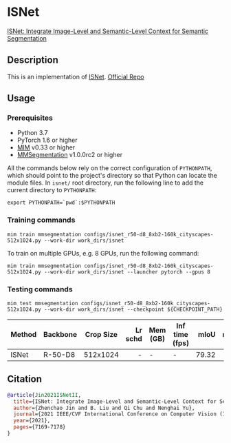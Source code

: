 # ISNet

[ISNet: Integrate Image-Level and Semantic-Level Context for Semantic Segmentation](https://arxiv.org/pdf/2108.12382.pdf)

## Description

This is an implementation of [ISNet](https://arxiv.org/pdf/2108.12382.pdf).
[Official Repo](https://github.com/SegmentationBLWX/sssegmentation)

## Usage

### Prerequisites

- Python 3.7
- PyTorch 1.6 or higher
- [MIM](https://github.com/open-mmlab/mim) v0.33 or higher
- [MMSegmentation](https://github.com/open-mmlab/mmsegmentation) v1.0.0rc2 or higher

All the commands below rely on the correct configuration of `PYTHONPATH`, which should point to the project's directory so that Python can locate the module files. In `isnet/` root directory, run the following line to add the current directory to `PYTHONPATH`:

```shell
export PYTHONPATH=`pwd`:$PYTHONPATH
```

### Training commands

```shell
mim train mmsegmentation configs/isnet_r50-d8_8xb2-160k_cityscapes-512x1024.py --work-dir work_dirs/isnet
```

To train on multiple GPUs, e.g. 8 GPUs, run the following command:

```shell
mim train mmsegmentation configs/isnet_r50-d8_8xb2-160k_cityscapes-512x1024.py --work-dir work_dirs/isnet --launcher pytorch --gpus 8
```

### Testing commands

```shell
mim test mmsegmentation configs/isnet_r50-d8_8xb2-160k_cityscapes-512x1024.py --work-dir work_dirs/isnet --checkpoint ${CHECKPOINT_PATH}
```

| Method | Backbone | Crop Size | Lr schd | Mem (GB) | Inf time (fps) |  mIoU | mIoU(ms+flip) | config                                                          | download                                                                                                                 |
| ------ | -------- | --------- | ------: | -------- | -------------- | ----: | ------------: | --------------------------------------------------------------- | ------------------------------------------------------------------------------------------------------------------------ |
| ISNet  | R-50-D8  | 512x1024  |       - | -        | -              | 79.32 |         80.88 | [config](configs/isnet_r50-d8_8xb2-160k_cityscapes-512x1024.py) | [model](https://download.openmmlab.com/mmsegmentation/v0.5/isnet/isnet_r50-d8_cityscapes-512x1024_20230104-a7a8ccf2.pth) |

## Citation

```bibtex
@article{Jin2021ISNetII,
  title={ISNet: Integrate Image-Level and Semantic-Level Context for Semantic Segmentation},
  author={Zhenchao Jin and B. Liu and Qi Chu and Nenghai Yu},
  journal={2021 IEEE/CVF International Conference on Computer Vision (ICCV)},
  year={2021},
  pages={7169-7178}
}
```
